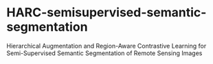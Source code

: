 # HARC-semisupervised-semantic-segmentation
Hierarchical Augmentation and Region-Aware Contrastive Learning for Semi-Supervised Semantic Segmentation of Remote Sensing Images
